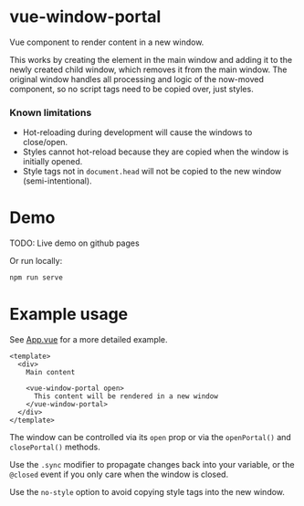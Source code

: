 # vue-window-portal
Vue component to render content in a new window.

This works by creating the element in the main window and adding it to the newly created child window, which removes it from the main window. The original window handles all processing and logic of the now-moved component, so no script tags need to be copied over, just styles.

### Known limitations

- Hot-reloading during development will cause the windows to close/open.
- Styles cannot hot-reload because they are copied when the window is initially opened.
- Style tags not in `document.head` will not be copied to the new window (semi-intentional).

# Demo

TODO: Live demo on github pages

Or run locally:
```bash
npm run serve
```

# Example usage
See [App.vue](./src/App.vue) for a more detailed example.

```vue
<template>
  <div>
    Main content

    <vue-window-portal open>
      This content will be rendered in a new window
    </vue-window-portal>
  </div>
</template>
```

The window can be controlled via its `open` prop or via the `openPortal()` and `closePortal()` methods.

Use the `.sync` modifier to propagate changes back into your variable, or the `@closed` event if you only care when the window is closed.

Use the `no-style` option to avoid copying style tags into the new window.